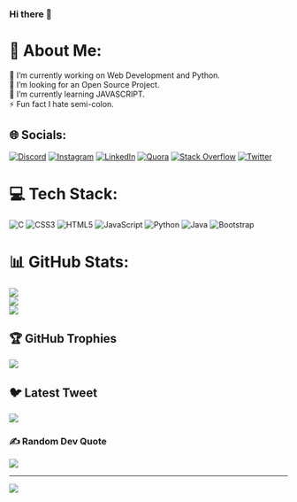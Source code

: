 ### Hi there 👋
# 💫 About Me:
🔭 I’m currently working on  Web Development and Python.<br>👯 I’m looking for an Open Source Project.<br>🌱 I’m currently learning JAVASCRIPT.<br>⚡ Fun fact I hate semi-colon.


## 🌐 Socials:
[![Discord](https://img.shields.io/badge/Discord-%237289DA.svg?logo=discord&logoColor=white)](https://discord.gg/7527) [![Instagram](https://img.shields.io/badge/Instagram-%23E4405F.svg?logo=Instagram&logoColor=white)](https://www.instagram.com/meet.punmiya/) [![LinkedIn](https://img.shields.io/badge/LinkedIn-%230077B5.svg?logo=linkedin&logoColor=white)](https://www.linkedin.com/in/meet-jain-198910207/) [![Quora](https://img.shields.io/badge/Quora-%23B92B27.svg?logo=Quora&logoColor=white)](https://quora.com/profile/Vikas-Prasad-89) [![Stack Overflow](https://img.shields.io/badge/-Stackoverflow-FE7A16?logo=stack-overflow&logoColor=white)](https://stackoverflow.com/users/21061267) [![Twitter](https://img.shields.io/badge/Twitter-%231DA1F2.svg?logo=Twitter&logoColor=white)](https://twitter.com/Vikkas1702) 

# 💻 Tech Stack:  
![C](https://img.shields.io/badge/c-%2300599C.svg?style=flat&logo=c&logoColor=white) ![CSS3](https://img.shields.io/badge/css3-%231572B6.svg?style=flat&logo=css3&logoColor=white) ![HTML5](https://img.shields.io/badge/html5-%23E34F26.svg?style=flat&logo=html5&logoColor=white) ![JavaScript](https://img.shields.io/badge/javascript-%23323330.svg?style=flat&logo=javascript&logoColor=%23F7DF1E) ![Python](https://img.shields.io/badge/python-3670A0?style=flat&logo=python&logoColor=ffdd54) ![Java](https://img.shields.io/badge/java-%23ED8B00.svg?style=flat&logo=java&logoColor=white) ![Bootstrap](https://img.shields.io/badge/bootstrap-%23563D7C.svg?style=flat&logo=bootstrap&logoColor=white)
# 📊 GitHub Stats:
![](https://github-readme-stats.vercel.app/api?username=vikkkas&theme=monokai&hide_border=false&include_all_commits=true&count_private=true)<br/>
![](https://github-readme-streak-stats.herokuapp.com/?user=vikkkas&theme=monokai&hide_border=false)<br/>
![](https://github-readme-stats.vercel.app/api/top-langs/?username=vikkkas&theme=monokai&hide_border=false&include_all_commits=true&count_private=true&layout=compact)

## 🏆 GitHub Trophies
![](https://github-profile-trophy.vercel.app/?username=vikkkas&theme=monokai&no-frame=false&no-bg=false&margin-w=4)

## 🐦 Latest Tweet
[![](https://gtce.itsvg.in/api?username=Vikkas1702)](https://github.com/VishwaGauravIn/github-twitter-card-embed)

### ✍ Random Dev Quote
![](https://quotes-github-readme.vercel.app/api?type=horizontal&theme=tokyonight)

---
[![](https://visitcount.itsvg.in/api?id=vikkkas&icon=0&color=0)](https://visitcount.itsvg.in)
